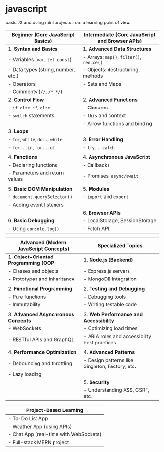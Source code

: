 # javascript

basic JS and doing mini projects from a learning point of view.

| **Beginner (Core JavaScript Basics)** | **Intermediate (Core JavaScript and Browser APIs)** |
| ------------------------------------- | ----------------------------------------------- |
| 1. **Syntax and Basics**              | 1. **Advanced Data Structures**                |
| - Variables (`var`, `let`, `const`)   | - Arrays: `map()`, `filter()`, `reduce()`      |
| - Data types (string, number, etc.)   | - Objects: destructuring, methods              |
| - Operators                           | - Sets and Maps                                |
| - Comments (`//`, `/* */`)            |                                               |
| 2. **Control Flow**                   | 2. **Advanced Functions**                     |
| - `if`, `else if`, `else`             | - Closures                                    |
| - `switch` statements                 | - `this` and context                          |
|                                       | - Arrow functions and binding                 |
| 3. **Loops**                          |                                               |
| - `for`, `while`, `do...while`        | 3. **Error Handling**                         |
| - `for...in`, `for...of`              | - `try...catch`                               |
|                                       |                                               |
| 4. **Functions**                      | 4. **Asynchronous JavaScript**                |
| - Declaring functions                 | - Callbacks                                   |
| - Parameters and return values        | - Promises, `async/await`                     |
|                                       |                                               |
| 5. **Basic DOM Manipulation**         | 5. **Modules**                                |
| - `document.querySelector()`          | - `import` and `export`                       |
| - Adding event listeners              |                                               |
|                                       | 6. **Browser APIs**                           |
| 6. **Basic Debugging**                | - LocalStorage, SessionStorage                |
| - Using `console.log()`               | - Fetch API                                   |

| **Advanced (Modern JavaScript Concepts)** | **Specialized Topics**                            |
| ----------------------------------------- | ------------------------------------------------ |
| 1. **Object-Oriented Programming (OOP)**  | 1. **Node.js (Backend)**                         |
| - Classes and objects                     | - Express.js servers                             |
| - Prototypes and inheritance              | - MongoDB integration                            |
|                                           |                                                  |
| 2. **Functional Programming**             | 2. **Testing and Debugging**                    |
| - Pure functions                          | - Debugging tools                                |
| - Immutability                            | - Writing testable code                          |
|                                           |                                                  |
| 3. **Advanced Asynchronous Concepts**     | 3. **Web Performance and Accessibility**         |
| - WebSockets                              | - Optimizing load times                          |
| - RESTful APIs and GraphQL                | - ARIA roles and accessibility best practices    |
|                                           |                                                  |
| 4. **Performance Optimization**           | 4. **Advanced Patterns**                         |
| - Debouncing and throttling               | - Design patterns like Singleton, Factory, etc.  |
| - Lazy loading                            |                                                  |
|                                           | 5. **Security**                                  |
|                                           | - Understanding XSS, CSRF, etc.                 |

| **Project-Based Learning**                |
| ----------------------------------------- |
| - To-Do List App                          |
| - Weather App (using APIs)                |
| - Chat App (real-time with WebSockets)    |
| - Full-stack MERN project                 |

